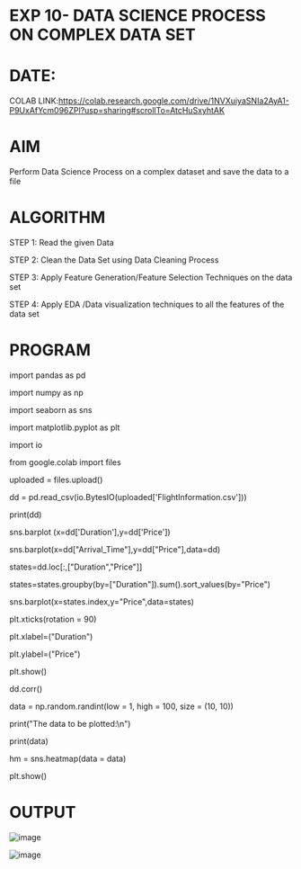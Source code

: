 # EXP 10- DATA SCIENCE PROCESS ON COMPLEX DATA SET

# DATE:
COLAB LINK:https://colab.research.google.com/drive/1NVXuiyaSNIa2AyA1-P9UxAfYcm096ZPl?usp=sharing#scrollTo=AtcHuSxyhtAK

# AIM

Perform Data Science Process on a complex dataset and save the data to a file

# ALGORITHM

STEP 1: Read the given Data

STEP 2: Clean the Data Set using Data Cleaning Process

STEP 3: Apply Feature Generation/Feature Selection Techniques on the data set

STEP 4: Apply EDA /Data visualization techniques to all the features of the data set

# PROGRAM

import pandas as pd


import numpy as np


import seaborn as sns


import matplotlib.pyplot as plt


import io


from google.colab import files


uploaded = files.upload()


dd = pd.read_csv(io.BytesIO(uploaded['FlightInformation.csv']))


print(dd)


sns.barplot (x=dd['Duration'],y=dd['Price'])


sns.barplot(x=dd["Arrival_Time"],y=dd["Price"],data=dd)


states=dd.loc[:,["Duration","Price"]]


states=states.groupby(by=["Duration"]).sum().sort_values(by="Price")


sns.barplot(x=states.index,y="Price",data=states)


plt.xticks(rotation = 90)


plt.xlabel=("Duration")


plt.ylabel=("Price")


plt.show()


dd.corr()


data = np.random.randint(low = 1, high = 100, size = (10, 10))


print("The data to be plotted:\n")


print(data)


hm = sns.heatmap(data = data)


plt.show()

# OUTPUT

![image](https://github.com/dineshdk154/exp-10-ds/assets/104413084/49171d0d-5d2a-4aa5-843a-7e2999b40d08)


![image](https://github.com/dineshdk154/exp-10-ds/assets/104413084/fe5e7b28-28f8-4e62-8353-fb4ca85dc30f)

 
 
 







